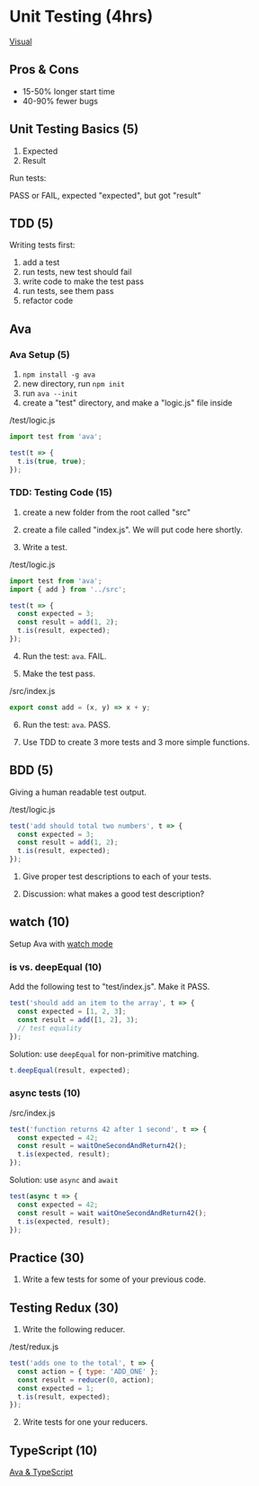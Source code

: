 # Unit Testing (4hrs)

[Visual](https://quickleft.com/wp-content/uploads/PM_Build_Swing1.gif)

## Pros & Cons
- 15-50% longer start time
- 40-90% fewer bugs

## Unit Testing Basics (5)

1. Expected
2. Result

Run tests:

PASS or FAIL, expected "expected", but got "result"

## TDD (5)

Writing tests first:

1. add a test
2. run tests, new test should fail
3. write code to make the test pass
4. run tests, see them pass
5. refactor code

## Ava

### Ava Setup (5)

1. `npm install -g ava`
2. new directory, run `npm init`
3. run `ava --init`
4. create a "test" directory, and make a "logic.js" file inside

/test/logic.js
```js
import test from 'ava';

test(t => {
  t.is(true, true);
});
```

### TDD: Testing Code (15)

1. create a new folder from the root called "src"
2. create a file called "index.js". We will put code here shortly.

3. Write a test.

/test/logic.js

```js
import test from 'ava';
import { add } from '../src';

test(t => {
  const expected = 3;
  const result = add(1, 2);
  t.is(result, expected);
});
```

4. Run the test: `ava`. FAIL.

5. Make the test pass.

/src/index.js

```js
export const add = (x, y) => x + y;
```

6. Run the test: `ava`. PASS.

7. Use TDD to create 3 more tests and 3 more simple functions.

## BDD (5)

Giving a human readable test output.

/test/logic.js

```js
test('add should total two numbers', t => {
  const expected = 3;
  const result = add(1, 2);
  t.is(result, expected);
});
```

1. Give proper test descriptions to each of your tests.

2. Discussion: what makes a good test description?

## watch (10)

Setup Ava with [watch mode](https://github.com/avajs/ava/blob/master/docs/recipes/watch-mode.md)

### is vs. deepEqual (10)

Add the following test to "test/index.js". Make it PASS.

```js
test('should add an item to the array', t => {
  const expected = [1, 2, 3];
  const result = add([1, 2], 3);
  // test equality
});
```

Solution: use `deepEqual` for non-primitive matching.

```js
t.deepEqual(result, expected);
```

### async tests (10)

/src/index.js

```js
test('function returns 42 after 1 second', t => {
  const expected = 42;
  const result = waitOneSecondAndReturn42();
  t.is(expected, result);
});
```

Solution: use `async` and `await`

```js
test(async t => {
  const expected = 42;
  const result = wait waitOneSecondAndReturn42();
  t.is(expected, result);
});
```

## Practice (30)

1. Write a few tests for some of your previous code.

## Testing Redux (30)

1. Write the following reducer.

/test/redux.js

```js
test('adds one to the total', t => {
  const action = { type: 'ADD_ONE' };
  const result = reducer(0, action);
  const expected = 1;
  t.is(result, expected);
});
```

2. Write tests for one your reducers.

## TypeScript (10)

[Ava & TypeScript](https://github.com/avajs/ava/blob/master/docs/recipes/typescript.md)
